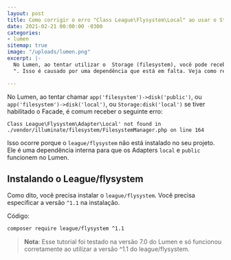 ```yaml
---
layout: post
title: Como corrigir o erro "Class League\Flysystem\Local" ao usar o Storage no Lumen?
date: 2021-02-21 00:00:00 -0300
categories:
- lumen
sitemap: true
image: "/uploads/lumen.png"
excerpt: |-
  No Lumen, ao tentar utilizar o  Storage (filesystem), você pode receber o erro "Class League\Flysystem\Adapter\Local' not found
  ". Isso é causado por uma dependência que está em falta. Veja como resolver o problema neste tutorial.

---
```

No Lumen, ao tentar chamar `app('filesystem')->disk('public')`, ou `app('filesystem')->disk('local')`, ou `Storage:disk('local')` se tiver habilitado o Facade, é comum receber o seguinte erro:

```text
Class League\Flysystem\Adapter\Local' not found in ./vendor/illuminate/filesystem/FilesystemManager.php on line 164
```

Isso ocorre porque o `league/flysystem` não está instalado no seu projeto. Ele é uma dependência interna para que os Adapters `local` e `public` funcionem no Lumen.

## Instalando o League/flysystem

Como dito, você precisa instalar o `league/flysystem`. Você precisa especificar a versão `^1.1` na instalação.

Código:

```bash
composer require league/flysystem ^1.1
```

> **Nota**: Esse tutorial foi testado na versão 7.0 do Lumen e só funcionou corretamente ao utilizar a versão ^1.1 do league/flysystem.